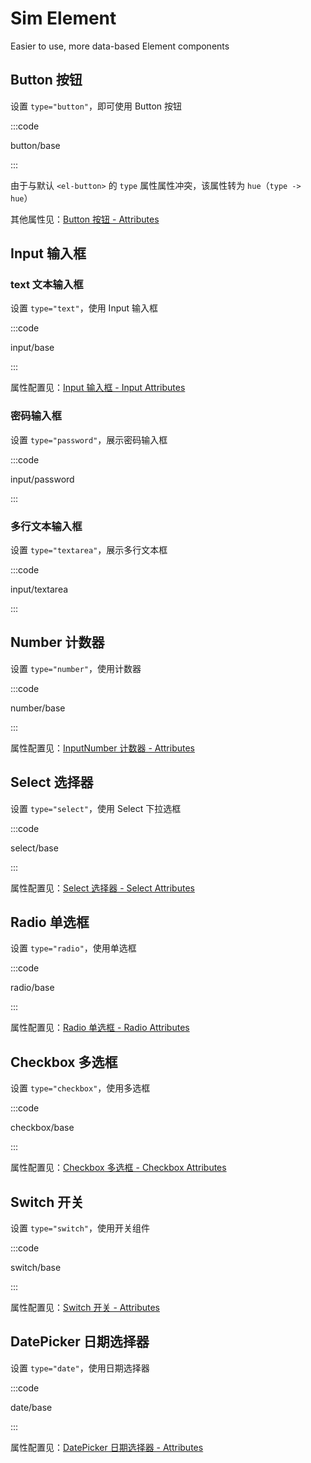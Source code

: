 # Sim Element

Easier to use, more data-based Element components

## Button 按钮

设置 `type="button"`，即可使用 Button 按钮

<s-demo :component="ButtonBase" />

:::code

button/base

:::

由于与默认 `<el-button>` 的 `type` 属性属性冲突，该属性转为 `hue`（`type -> hue`）

其他属性见：[Button 按钮 - Attributes](https://element.eleme.cn/#/zh-CN/component/button#attributes)

## Input 输入框

### text 文本输入框

设置 `type="text"`，使用 Input 输入框

<s-demo :component="InputBase" />

:::code

input/base

:::

属性配置见：[Input 输入框 - Input Attributes](https://element.eleme.cn/#/zh-CN/component/input#input-attributes)

### 密码输入框

设置 `type="password"`，展示密码输入框

<s-demo :component="InputPassword" />

:::code

input/password

:::

### 多行文本输入框

设置 `type="textarea"`，展示多行文本框

<s-demo :component="InputTextarea" />

:::code

input/textarea

:::


## Number 计数器

设置 `type="number"`，使用计数器

<s-demo :component="NumberBase" />

:::code

number/base

:::

属性配置见：[InputNumber 计数器 - Attributes](https://element.eleme.cn/#/zh-CN/component/input-number#attributes)

## Select 选择器

设置 `type="select"`，使用 Select 下拉选框

<s-demo :component="SelectBase" />

:::code

select/base

:::

属性配置见：[Select 选择器 - Select Attributes](https://element.eleme.io/#/zh-CN/component/select#select-attributes)

## Radio 单选框

设置 `type="radio"`，使用单选框

<s-demo :component="RadioBase" />

:::code

radio/base

:::

属性配置见：[Radio 单选框 - Radio Attributes](https://element.eleme.io/#/zh-CN/component/radio#radio-attributes)

## Checkbox 多选框

设置 `type="checkbox"`，使用多选框

<s-demo :component="CheckboxBase" />

:::code

checkbox/base

:::

属性配置见：[Checkbox 多选框 - Checkbox Attributes](https://element.eleme.io/#/zh-CN/component/checkbox#checkbox-attributes)


## Switch 开关

设置 `type="switch"`，使用开关组件

<s-demo :component="SwitchBase" />

:::code

switch/base

:::

属性配置见：[Switch 开关 - Attributes](https://element.eleme.io/#/zh-CN/component/select#select-attributes)

## DatePicker 日期选择器

设置 `type="date"`，使用日期选择器

<s-demo :component="DateBase" />

:::code

date/base

:::

属性配置见：[DatePicker 日期选择器 - Attributes](https://element.eleme.io/#/zh-CN/component/date-picker#attributes)

<script setup>
import ButtonBase from 'src/examples/button/base.vue'
import InputBase from 'src/examples/input/base.vue'
import InputPassword from 'src/examples/input/password.vue'
import InputTextarea from 'src/examples/input/textarea.vue'
import NumberBase from 'src/examples/number/base.vue'
import SelectBase from 'src/examples/select/base.vue'
import RadioBase from 'src/examples/radio/base.vue'
import CheckboxBase from 'src/examples/checkbox/base.vue'
import SwitchBase from 'src/examples/switch/base.vue'
import DateBase from 'src/examples/date/base.vue'
</script>
